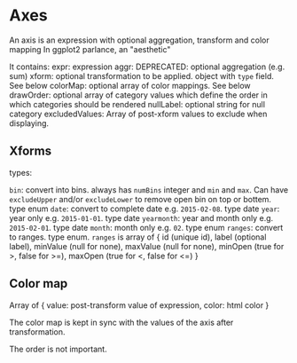 # Axes

An axis is an expression with optional aggregation, transform and color mapping
In ggplot2 parlance, an "aesthetic"

It contains:
 expr: expression
 aggr: DEPRECATED: optional aggregation (e.g. sum)
 xform: optional transformation to be applied. object with `type` field. See below
 colorMap: optional array of color mappings. See below
 drawOrder: optional array of category values which define the order in which categories should be rendered
 nullLabel: optional string for null category
 excludedValues: Array of post-xform values to exclude when displaying. 

## Xforms

types: 

`bin`: convert into bins. always has `numBins` integer and `min` and `max`. Can have `excludeUpper` and/or `excludeLower` to remove open bin on top or bottem. type enum
`date`: convert to complete date e.g. `2015-02-08`. type date
`year`: year only e.g. `2015-01-01`. type date
`yearmonth`: year and month only e.g. `2015-02-01`. type date
`month`: month only e.g. `02`. type enum
`ranges`: convert to ranges. type enum. `ranges` is array of { id (unique id), label (optional label), minValue (null for none), maxValue (null for none), minOpen (true for >, false for >=), maxOpen (true for <, false for <=) }

## Color map

Array of { value: post-transform value of expression, color: html color }

The color map is kept in sync with the values of the axis after transformation.

The order is not important.